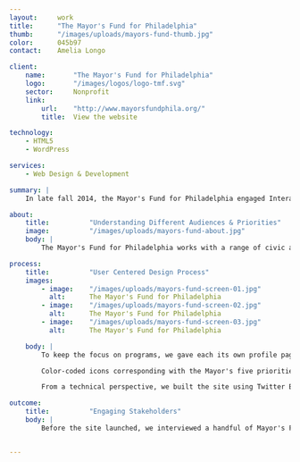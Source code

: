 ```yaml
---
layout:     work
title:      "The Mayor's Fund for Philadelphia"
thumb:      "/images/uploads/mayors-fund-thumb.jpg"
color:      045b97
contact:    Amelia Longo

client:
    name:       "The Mayor's Fund for Philadelphia"
    logo:       "/images/logos/logo-tmf.svg"
    sector:     Nonprofit
    link:   
        url:    "http://www.mayorsfundphila.org/"
        title:  View the website

technology:
    - HTML5
    - WordPress

services:
    - Web Design & Development

summary: |
    In late fall 2014, the Mayor's Fund for Philadelphia engaged Interactive Mechanics to redesign and rebuild its outdated website. Through a collaborative process involving design, development, and user testing, we created a custom WordPress site that helps the Fund effectively communicate its mission, programs, and impact.

about:
    title:          "Understanding Different Audiences & Priorities"
    image:          "/images/uploads/mayors-fund-about.jpg"
    body: |
        The Mayor's Fund for Philadelphia works with a range of civic and cultural organizations and agencies to improve the quality of life for all Philadelphians, including programs such as the Better Bike Share Partnership and My Brother's Keeper Philadelphia. During our discovery meetings at City Hall with the Mayor's Fund staff and board, we heard how important it was that the site focus on the great programs the Fund supports. The Fund wanted the site to highlight them in a consistent way and to clarify the connections between the programs and the Mayor's strategic goals around its five priorities. Programs supported by the Fund must align with at least one goal, but many programs connect to multiple goals. For example, My Brother's Keeper aligns with the Mayor's priorities around Public Safety, Education and Health, and Place of Choice.

process:
    title:          "User Centered Design Process"
    images:
        - image:    "/images/uploads/mayors-fund-screen-01.jpg"
          alt:      The Mayor's Fund for Philadelphia
        - image:    "/images/uploads/mayors-fund-screen-02.jpg"
          alt:      The Mayor's Fund for Philadelphia
        - image:    "/images/uploads/mayors-fund-screen-03.jpg"
          alt:      The Mayor's Fund for Philadelphia

    body: |
        To keep the focus on programs, we gave each its own profile page, complete with a large feature image, a narrative description, and a sidebar that could contain a variety of content types, including videos, sponsor logos, and contact information. We also created a large slideshow of programs on the homepage to ensure that the programs were the first thing visitors encountered.

        Color-coded icons corresponding with the Mayor's five priorities served as a visual shorthand that allowed us to tie multiple priorities to a program. The icons are intuitive and memorable, but understated so that the user's attention remains on the programmatic content.

        From a technical perspective, we built the site using Twitter Bootstrap, a mobile-first framework, making the site fully responsive, and constructed custom WordPress templates. Using WordPress as a CMS makes updating and maintaining the site easy for the Fund's staff. We also ran the site through Web AIM's Web Accessibility Evaluation Tool to ensure that the site met universal usability standards. 

outcome:
    title:          "Engaging Stakeholders"
    body: |
        Before the site launched, we interviewed a handful of Mayor's Fund stakeholders about the site. Incorporating feedback from those users helped ensure that the site not only met the Fund's original goals for the project, but generated a sense of pride and excitement. We enjoyed working with the Mayor's Fund and learning about the great programs it supports, and we're so excited to share the site with everyone.


---
```


